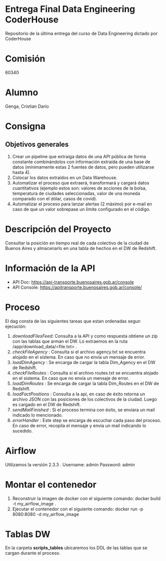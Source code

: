 
# Entrega Final Data Engineering CoderHouse
Repositorio de la última entrega del curso de Data Engineering dictado por CoderHouse

# Comisión
60340

# Alumno
Genga, Cristian Darío

# Consigna

## Objetivos generales
1. Crear un pipeline que extraiga datos de una API pública de forma
constante combinándolos con información extraída de una base de
datos (mínimamente estas 2 fuentes de datos, pero pueden utilizarse
hasta 4).
2. Colocar los datos extraídos en un Data Warehouse.
3. Automatizar el proceso que extraerá, transformará y cargará datos
cuantitativos (ejemplo estos son: valores de acciones de la bolsa,
temperatura de ciudades seleccionadas, valor de una moneda
comparado con el dólar, casos de covid).
4. Automatizar el proceso para lanzar alertas (2 máximo) por e-mail en
caso de que un valor sobrepase un límite configurado en el código.


# Descripción del Proyecto
Consultar la posición en tiempo real de cada colectivo de la ciudad de Buenos Aires y almacenarlo en una tabla de hechos en el DW de Redshift.

# Información de la API
- API Doc: https://api-transporte.buenosaires.gob.ar/console
- API Console: https://apitransporte.buenosaires.gob.ar/console/

# Proceso

El dag consta de las siguientes tareas que estan ordenadas segun ejecución:
1. *downloadFilesFeed*: Consulta a la API y como respuesta obtiene un zip con las tablas que arman el DW. Lo extraemos en la ruta /app/download_data/<file.txt> .
2. *checkFileAgency* : Consulta si el archivo agency.txt se encuentra alojado en el sistema. En caso que no envía un mensaje de error.
3. *loadDimAgency* : Se encarga de cargar la tabla Dim_Agency en el DW de Redshift.
4. *checkFileRoutes* : Consulta si el archivo routes.txt se encuentra alojado en el sistema. En caso que no envía un mensaje de error.
5. *loadDimRoutes* : Se encarga de cargar la tabla Dim_Routes en el DW de Redshift.
6. *loadFactPositions* : Consulta a la api, en caso de éxito retorna un archivo JSON con las posiciones de los colectivos de la ciudad. Luego es cargado en el DW de Redshift.
7. *sendMailFinished* : Si el proceso termina con éxito, se enviara un mail indicado lo mencionado.
8. *errorHandler* : Este step se encarga de escuchar cada paso del proceso. En caso de error, recopila el mensaje y envía un mail indicando lo sucedido.

# Airflow

Utilizamos la versión 2.3.3 . 
Username: admin
Password: admin

# Montar el contenedor
1. Reconstruir la imagen de docker con el siguiente comando: docker build -t my_airflow_image .
2. Ejecutar el contenedor con el siguiente comando: docker run -p 8080:8080 -d my_airflow_image

# Tablas DW
En la carpeta **scripts_tables** ubicaremos los DDL de las tablas que se cargan durante el proceso.